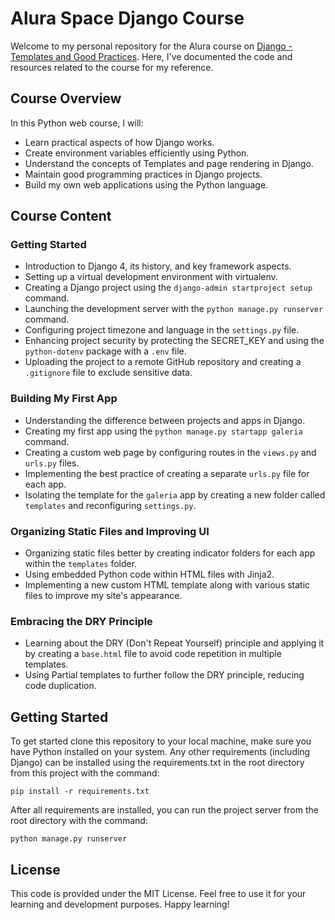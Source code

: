 # Alura Space Django Course

Welcome to my personal repository for the Alura course on [Django - Templates and Good Practices](https://www.alura.com.br/curso-online-django-templates-boas-praticas). Here, I've documented the code and resources related to the course for my reference. 

## Course Overview

In this Python web course, I will: 

- Learn practical aspects of how Django works. 
- Create environment variables efficiently using Python. 
- Understand the concepts of Templates and page rendering in Django. 
- Maintain good programming practices in Django projects. 
- Build my own web applications using the Python language. 

## Course Content

### Getting Started

- Introduction to Django 4, its history, and key framework aspects. 
- Setting up a virtual development environment with virtualenv. 
- Creating a Django project using the `django-admin startproject setup` command. 
- Launching the development server with the `python manage.py runserver` command. 
- Configuring project timezone and language in the `settings.py` file. 
- Enhancing project security by protecting the SECRET_KEY and using the `python-dotenv` package with a `.env` file. 
- Uploading the project to a remote GitHub repository and creating a `.gitignore` file to exclude sensitive data. 

### Building My First App

- Understanding the difference between projects and apps in Django. 
- Creating my first app using the `python manage.py startapp galeria` command. 
- Creating a custom web page by configuring routes in the `views.py` and `urls.py` files. 
- Implementing the best practice of creating a separate `urls.py` file for each app. 
- Isolating the template for the `galeria` app by creating a new folder called `templates` and reconfiguring `settings.py`. 

### Organizing Static Files and Improving UI

- Organizing static files better by creating indicator folders for each app within the `templates` folder. 
- Using embedded Python code within HTML files with Jinja2. 
- Implementing a new custom HTML template along with various static files to improve my site's appearance. 

### Embracing the DRY Principle

- Learning about the DRY (Don't Repeat Yourself) principle and applying it by creating a `base.html` file to avoid code repetition in multiple templates. 
- Using Partial templates to further follow the DRY principle, reducing code duplication. 

## Getting Started

To get started clone this repository to your local machine, make sure you have Python installed on your system. Any other requirements (including Django) can be installed using the requirements.txt in the root directory from this project with the command:

```shell
pip install -r requirements.txt
```

After all requirements are installed, you can run the project server from the root directory with the command:

```shell
python manage.py runserver
```

## License
This code is provided under the MIT License. Feel free to use it for your learning and development purposes. 
Happy learning!